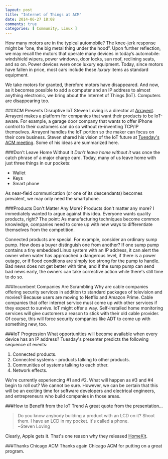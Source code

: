 ```yaml
---
layout: post
title: "Internet of Things at ACM"
date: 2014-06-27 18:08
comments: true
categories: [ Community, Linux ]
---
```

How many motors are in the typical automobile? The knee-jerk response might be “one, the big metal thing under the hood”. Upon further reflection, we may recall the motors that operate many devices in today’s automobile: windshield wipers, power windows, door locks, sun roof, reclining seats, and so on. Power devices were once luxury equipment. Today, since motors have fallen in price, most cars include these _luxury_ items as standard equipment.

We take motors for granted, therefore motors have disappeared. And now, as it becomes possible to add a computer and an IP address to almost anything electronic, we bring about the Internet of Things (IoT). Computers are disappearing too.
<!--more-->
###ACM Presents Disruptive IoT
Steven Loving is a director at [Arrayent](http://www.arrayent.com/). Arrayent makes a platform for companies that want their products to be IoT-aware. For example, a garage door company that wants to offer iPhone control to their customers can do so without re-inventing TCP/IP themselves. Arrayent handles the IoT portion so the maker can focus on their core business. Steven shared his vision of the IoT future at [Tuesday's ACM meeting](http://www.meetup.com/chicagoacm/events/184091062/). Some of his ideas are summarized here.

###Don't Leave Home Without It
_Don't leave home without it_ was once the catch phrase of a major charge card. Today, many of us leave home with just three things in our pockets:

* Wallet
* Keys
* Smart phone

As near-field communication (or one of its descendants) becomes prevalent, we may only need the smartphone. 

###Products Don't Matter Any More?
Products don't matter any more? I immediately wanted to argue against this idea. Everyone wants quality products, right? The point: As manufacturing techniques become common knowledge, companies need to come up with new ways to differentiate themselves from the competition.

Connected products are special. For example, consider an ordinary sump pump. How does a buyer distinguish one from another? If one sump pump contains a tiny embedded Linux system with an IP address, it can alert the owner when water has approached a dangerous level, if there is a power outage, or if flood conditions are simply too strong for the pump to handle. Bad news does not get better with time, and if the sump pump can send bad news early, the owners can take corrective action while there's still time to do so.

###Incumbent Companies Are Scrambling
Why are cable companies offering security services in addition to standard packages of television and movies? Because users are moving to Netflix and Amazon Prime. Cable companies that offer internet service must come up with other services if they expect to survive. IoT might offer a way. Self-installed home monitoring services will give customers a reason to stick with their old cable provider. Of course, this will force security companies like ADT to come up with something new, too.

###IoT Progression
What opportunities will become available when every device has an IP
address? Tuesday's presenter predicts the following sequence of
events:

1. Connected products. 
2. Connected systems - products talking to other products.
3. Communities of systems talking to each other.
4. Network effects.

We're currently experiencing &#35;1 and &#35;2. What will happen as &#35;3 and &#35;4 begin to roll out? We cannot be sure. However, we can be certain that this will be an exciting time for software developers and electrical engineers, and entrepreneurs who build companies in those areas.

###How to Benefit from the IoT Trend
A great quote from the presentation...

>Do you know anybody building a product with an LCD on it? Shoot them.  I have an LCD in my pocket. It's called a phone.
><br/>~Steven Loving

Clearly, Apple gets it. That's one reason why they released [HomeKit](https://developer.apple.com/homekit/).

###Thanks Chicago ACM
Thanks again Chicago ACM for putting on a great program.

